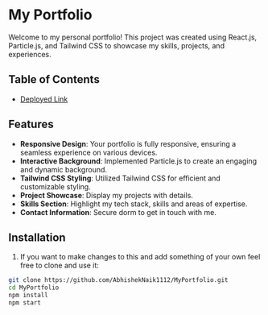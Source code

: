 # My Portfolio

Welcome to my personal portfolio! This project was created using React.js, Particle.js, and Tailwind CSS to showcase my skills, projects, and experiences.

## Table of Contents

- [Deployed Link](https://abhishekkk-portfolio.netlify.app/)

## Features

- **Responsive Design**: Your portfolio is fully responsive, ensuring a seamless experience on various devices.
- **Interactive Background**: Implemented Particle.js to create an engaging and dynamic background.
- **Tailwind CSS Styling**: Utilized Tailwind CSS for efficient and customizable styling.
- **Project Showcase**: Display my projects with details.
- **Skills Section**: Highlight my tech stack, skills and areas of expertise.
- **Contact Information**: Secure dorm to get in touch with me.

## Installation

1. If you want to make changes to this and add something of your own feel free to clone and use it:

```bash
git clone https://github.com/AbhishekNaik1112/MyPortfolio.git
cd MyPortfolio
npm install
npm start
```
